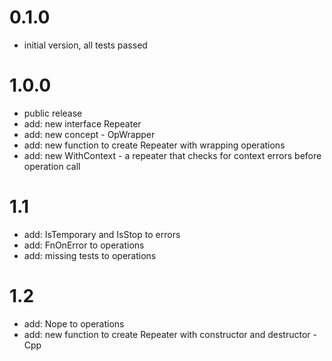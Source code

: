 # 0.1.0

* initial version, all tests passed

# 1.0.0

* public release
* add: new interface Repeater
* add: new concept - OpWrapper
* add: new function to create Repeater with wrapping operations
* add: new WithContext - a repeater that checks for context errors before operation call

# 1.1

* add: IsTemporary and IsStop to errors
* add: FnOnError to operations
* add: missing tests to operations

# 1.2

* add: Nope to operations
* add: new function to create Repeater with constructor and destructor - Cpp
